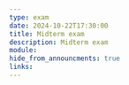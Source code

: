 ```yaml
---
type: exam
date: 2024-10-22T17:30:00
title: Midterm exam
description: Midterm exam
module: 
hide_from_announcments: true
links: 
---
```


